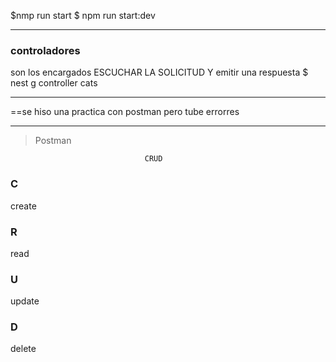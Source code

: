  $nmp run start 
 $ npm run start:dev

***


### controladores
 son los encargados ESCUCHAR LA SOLICITUD Y  emitir una respuesta 
  $ nest g controller cats
***

==se hiso una practica con postman pero tube errorres 

***

>Postman 

                                  CRUD

### C
 create
 
### R

read
### U
update

### D

delete